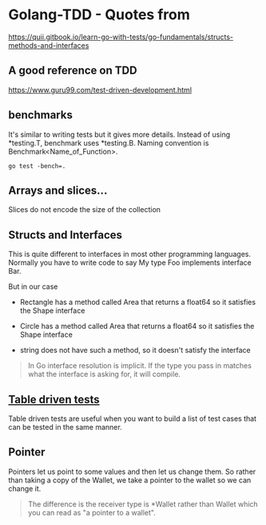 # Golang-TDD - Quotes from 
https://quii.gitbook.io/learn-go-with-tests/go-fundamentals/structs-methods-and-interfaces

## A good reference on TDD
https://www.guru99.com/test-driven-development.html


## benchmarks
It's similar to writing tests but it gives more details. Instead of using *testing.T, benchmark uses *testing.B. Naming convention is Benchmark<Name_of_Function>. 

```go test -bench=.```

## Arrays and slices...
Slices do not encode the size of the collection

## Structs and Interfaces
This is quite different to interfaces in most other programming languages. Normally you have to write code to say My type Foo implements interface Bar.

But in our case

* Rectangle has a method called Area that returns a float64 so it satisfies the Shape interface

* Circle has a method called Area that returns a float64 so it satisfies the Shape interface

* string does not have such a method, so it doesn't satisfy the interface

> In Go interface resolution is implicit. If the type you pass in matches what the interface is asking for, it will compile.

## [Table driven tests](https://github.com/golang/go/wiki/TableDrivenTests) 
​Table driven tests are useful when you want to build a list of test cases that can be tested in the same manner.

## Pointer
Pointers let us point to some values and then let us change them. So rather than taking a copy of the Wallet, we take a pointer to the wallet so we can change it.
> The difference is the receiver type is *Wallet rather than Wallet which you can read as "a pointer to a wallet".

